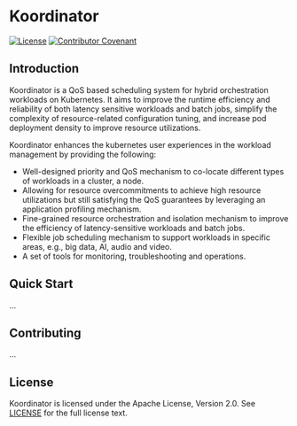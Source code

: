 # Koordinator

[![License](https://img.shields.io/badge/license-Apache%202-4EB1BA.svg)](https://www.apache.org/licenses/LICENSE-2.0.html)
[![Contributor Covenant](https://img.shields.io/badge/Contributor%20Covenant-v2.0%20adopted-ff69b4.svg)](./CODE_OF_CONDUCT.md)

## Introduction

Koordinator is a QoS based scheduling system for hybrid orchestration workloads on Kubernetes.
It aims to improve the runtime efficiency and reliability of both latency sensitive workloads and batch jobs,
simplify the complexity of resource-related configuration tuning, and increase pod deployment density to improve resource utilizations.

Koordinator enhances the kubernetes user experiences in the workload management by providing the following:

- Well-designed priority and QoS mechanism to co-locate different types of workloads in a cluster, a node.
- Allowing for resource overcommitments to achieve high resource utilizations but still satisfying the QoS guarantees by leveraging an application profiling mechanism.
- Fine-grained resource orchestration and isolation mechanism to improve the efficiency of latency-sensitive workloads and batch jobs.
- Flexible job scheduling mechanism to support workloads in specific areas, e.g., big data, AI, audio and video.
- A set of tools for monitoring, troubleshooting and operations.

## Quick Start

...

## Contributing

...

## License

Koordinator is licensed under the Apache License, Version 2.0. See [LICENSE](./LICENSE.md) for the full license text.
